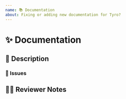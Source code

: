 ```yaml
---
name: 📚 Documentation
about: Fixing or adding new documentation for Tyro?
---
```


<!---
Thanks for filing a pull request 😄 ! Before you submit, please read the following:

Search open/closed issues before submitting since someone might have pushed the same thing before!
-->

# ✨ Documentation

## 📖 Description

<!---
Provide some background and a description of your work.
-->

### 🎫 Issues

<!---
* List and link relevant issues here.
-->

## 👩‍💻 Reviewer Notes

<!---
Provide some notes for reviewers to help them provide targeted feedback.
-->